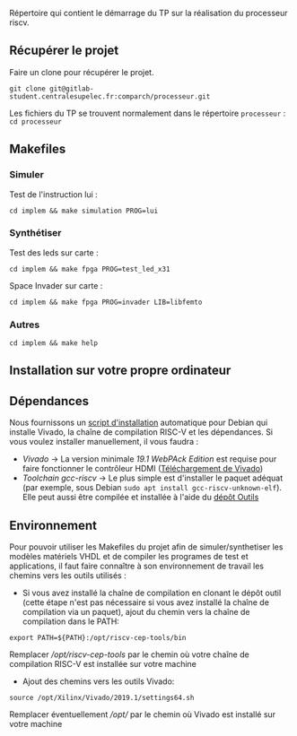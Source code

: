 Répertoire qui contient le démarrage du TP sur la réalisation du processeur riscv.

Récupérer le projet
---------------------
Faire un clone pour récupérer le projet.

`git clone git@gitlab-student.centralesupelec.fr:comparch/processeur.git`

Les fichiers du TP se trouvent normalement dans le répertoire `processeur` : `cd processeur`

Makefiles
---------


### Simuler

Test de l'instruction lui :

`cd implem && make simulation PROG=lui `

### Synthétiser

Test des leds sur carte : 

`cd implem && make fpga PROG=test_led_x31`

Space Invader sur carte :

`cd implem && make fpga PROG=invader LIB=libfemto`

### Autres

`cd implem && make help`


Installation sur votre propre ordinateur
----------------------------------------

## Dépendances

Nous fournissons un [script d'installation](https://gitlab-student.centralesupelec.fr/comparch/processeur/-/blob/master/install.sh) automatique pour Debian qui installe Vivado, la chaîne de compilation RISC-V et les dépendances. Si vous voulez installer manuellement, il vous faudra :
* *Vivado* -> La version minimale *19.1 WebPAck Edition* est requise pour faire fonctionner le contrôleur HDMI ([Téléchargement de Vivado](https://www.xilinx.com/support/download.html))
* *Toolchain gcc-riscv* -> Le plus simple est d'installer le paquet adéquat (par exemple, sous Debian `sudo apt install gcc-riscv-unknown-elf`). Elle peut aussi être compilée et installée à l'aide du [dépôt Outils](https://gricad-gitlab.univ-grenoble-alpes.fr/riscv-ens/outils)

## Environnement

Pour pouvoir utiliser les Makefiles du projet afin de simuler/synthetiser les modèles matériels VHDL et de compiler les programes de test et applications, il faut faire connaître à son environnement de travail les chemins vers les outils utilisés :

* Si vous avez installé la chaîne de compilation en clonant le dépôt outil (cette étape n'est pas nécessaire si vous avez installé la chaîne de compilation via un paquet), ajout du chemin vers la chaîne de compilation dans le PATH:

`export PATH=${PATH}:/opt/riscv-cep-tools/bin`

Remplacer */opt/riscv-cep-tools* par le chemin où votre chaîne
de compilation RISC-V est installée sur votre machine

* Ajout des chemins vers les outils Vivado: 

`source /opt/Xilinx/Vivado/2019.1/settings64.sh` 

Remplacer éventuellement */opt/* par le chemin où Vivado est installé sur votre machine
